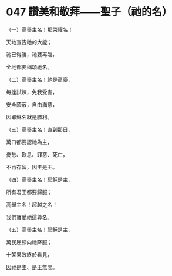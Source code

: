 # 047 讚美和敬拜——聖子（祂的名）

（一）高舉主名！那榮耀名！

天地宣告祂的大能；

祂已得勝，祂要再臨，

全地都要稱頌祂名。

（二）高舉主名！祂是高臺，

每逢試煉，免我受害，

安全蔭蔽，自由滿意，

因耶穌名就是勝利。

（三）高舉主名！直到那日，

萬口都要認祂為主，

憂愁、歎息、罪惡、死亡，

不再存留，因主是王。

（四）高舉主名！耶穌是主，

所有君王都要歸服；

高舉主名！超越之名！

我們寶愛祂這尊名。

（五）高舉主名！耶穌是主，

萬民屈膝向祂降服；

十架果效終於看見，

因祂是主、是王無間。

